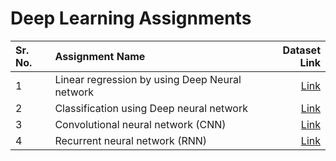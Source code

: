 # Deep Learning Assignments

| Sr. No. | Assignment Name                                   | Dataset Link                                                                                    |
| :------ | :------------------------------------------------ | ----------------------------------------------------------------------------------------------: |
| 1       |  Linear regression by using Deep Neural network   | [Link](https://drive.google.com/drive/folders/19-HneOCz5E-JhXWiUmuvbefVoiei84by?usp=drive_link) |
| 2       |  Classification using Deep neural network         | [Link](https://drive.google.com/drive/folders/1WGBwL0NWNzhD6TQgFzrm2h2OoYcs0hHZ?usp=drive_link) |
| 3       |  Convolutional neural network (CNN)               | [Link](https://drive.google.com/drive/folders/1INGRPLxKRZUhP8GVq6v-bvrzBev0uRlX?usp=drive_link) |
| 4       |  Recurrent neural network (RNN)                   | [Link](https://drive.google.com/drive/folders/1_4wWYwoY-d5g5fgwzIG8QiY0wXXqF90T?usp=drive_link) |
